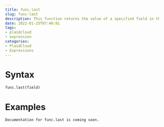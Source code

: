 ```yaml
---
title: func.last
slug: func-last
description: This function returns the value of a specified field in the  last record of the result set returned by a query
date: 2022-01-25T07:40:01
tags:
- plaidcloud
- expression
categories:
- PlaidCloud
- Expressions
---
```



# Syntax



```
func.last(field)
```


# Examples



```
Documentation for func.last is coming soon.
```
